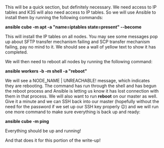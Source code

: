 This will be a quick section, but definitely necessary.  We need access to IP tables and K3S will also need access to IP tables.  So we will use Ansible to install them by running the following commands:

**ansible cube -m apt -a "name=iptables state=present" --become**

This will install the IP tables on all nodes.  You may see some messages pop up about SFTP transfer mechanism failing and SCP transfer mechanism failing, pay no mind to it.  We should see a wall of yellow text to show it has completed.

We will then need to reboot all nodes by running the following command:

**ansible workers -b -m shell -a "reboot"**

We will see a NODE_NAME | UNREACHABLE! message, which indicates they are rebooting.  The command has run through the shell and has begun the reboot process and Ansible is letting us know it has lost connection with them in that process.  We will also want to run **reboot** on our master as well.  Give it a minute and we can SSH back into our master (hopefully without the need for the password if we set up our SSH key properly 😉) and we will run one more command to make sure everything is back up and ready:

**ansible cube -m ping**

Everything should be up and running!

And that does it for this portion of the write-up!
